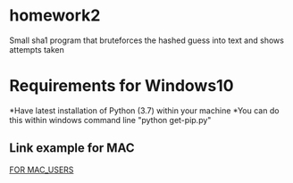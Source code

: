 # homework2
Small sha1 program that bruteforces the hashed guess into text and shows attempts taken 


# Requirements for Windows10
*Have latest installation of Python (3.7) within your machine
*You can do this within windows command line "python get-pip.py"

## Link example for MAC
[FOR MAC_USERS](https://docs.python-guide.org/starting/install3/osx/)
